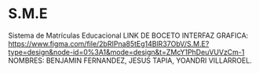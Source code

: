 # S.M.E
Sistema de Matrículas Educacional
LINK DE BOCETO INTERFAZ GRAFICA:
https://www.figma.com/file/2bRIPna85tEg14BlR37ObV/S.M.E?type=design&node-id=0%3A1&mode=design&t=ZMcY1PhDeuVUVzCm-1
NOMBRES: BENJAMIN FERNANDEZ, JESUS TAPIA, YOANDRI VILLARROEL.
